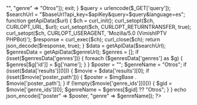 
<?php
header("Access-Control-Allow-Origin: *");
header("Content-Type: application/json");

$apiKey = "32b3d5b5785e49c4b136e83d719be1b6";
$baseUrl = "https://api.themoviedb.org/3/search/movie";
$genreUrl = "https://api.themoviedb.org/3/genre/movie/list?api_key=$apiKey&language=es";
$imgBase = "https://image.tmdb.org/t/p/w500";

if (!isset($_GET['query'])) {
  echo json_encode(["poster" => "", "genre" => "Otros"]);
  exit;
}

$query = urlencode($_GET['query']);
$searchUrl = "$baseUrl?api_key=$apiKey&query=$query&language=es";

function getApiData($url) {
  $ch = curl_init();
  curl_setopt($ch, CURLOPT_URL, $url);
  curl_setopt($ch, CURLOPT_RETURNTRANSFER, true);
  curl_setopt($ch, CURLOPT_USERAGENT, 'Mozilla/5.0 (VimishIPTV PHPBot)');
  $response = curl_exec($ch);
  curl_close($ch);
  return json_decode($response, true);
}

$data = getApiData($searchUrl);
$genresData = getApiData($genreUrl);
$genres = [];

if (isset($genresData['genres'])) {
  foreach ($genresData['genres'] as $g) {
    $genres[$g['id']] = $g['name'];
  }
}

$poster = "";
$genreName = "Otros";

if (isset($data['results'][0])) {
  $movie = $data['results'][0];
  if (isset($movie['poster_path'])) {
    $poster = $imgBase . $movie['poster_path'];
  }
  if (!empty($movie['genre_ids'][0])) {
    $gid = $movie['genre_ids'][0];
    $genreName = $genres[$gid] ?? "Otros";
  }
}

echo json_encode(["poster" => $poster, "genre" => $genreName]);
?>
